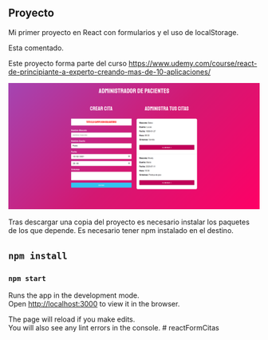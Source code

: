 ## Proyecto
Mi primer proyecto en React con formularios y el uso de localStorage.

Esta comentado.

Este proyecto forma parte del curso
https://www.udemy.com/course/react-de-principiante-a-experto-creando-mas-de-10-aplicaciones/


![Design preview](./design/2020-12-02_16h27_08.png)

Tras descargar una copia del proyecto es necesario instalar los paquetes de los que depende.
Es necesario tener npm instalado en el destino.

## `npm install`

### `npm start`

Runs the app in the development mode.\
Open [http://localhost:3000](http://localhost:3000) to view it in the browser.

The page will reload if you make edits.\
You will also see any lint errors in the console.
#   r e a c t F o r m C i t a s 
 
 